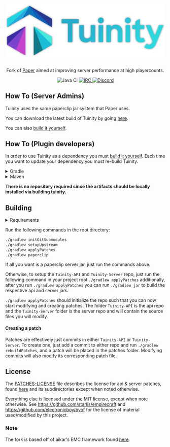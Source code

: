 <div align=center>
    <!-- ./blob/master/images/tuinity-logo.webp -->
    <img src="./images/tuinity-logo.webp" width="512">
    <br /><br />
    <p>Fork of <a href="https://github.com/PaperMC/Paper">Paper</a> aimed at improving server performance at high playercounts.</p>
    <img alt="Java CI" src="https://github.com/Spottedleaf/Tuinity/workflows/Java%20CI/badge.svg">
    <a href="https://irc.spi.gt/iris/?channels=tuinity">
        <img alt="IRC" src="https://img.shields.io/badge/irc-%23tuinity-%23DF8826">
    </a>
    <a href="https://discord.gg/tuinity">
        <img alt="Discord" src="https://img.shields.io/badge/discord-discord.gg%2Ftuinity-%237289da">
    </a>
</div>

## How To (Server Admins)
Tuinity uses the same paperclip jar system that Paper uses.

You can download the latest build of Tuinity by going [here](https://ci.codemc.io/job/Spottedleaf/job/Tuinity/).

You can also [build it yourself](https://github.com/Spottedleaf/Tuinity#building).

## How To (Plugin developers)
In order to use Tuinity as a dependency you must [build it yourself](#building).
Each time you want to update your dependency you must re-build Tuinity.

<details><summary>Gradle</summary>
<p>
 
 ## Artifact Information

> ### Groovy DSL

+ #### API

```groovy
dependencies {
    compileOnly "com.tuinity:tuinity-api:1.16.5-R0.1-SNAPSHOT"
}
 ```

+ #### Server

```groovy
dependencies {
    compileOnly "com.tuinity:tuinity:1.16.5-R0.1-SNAPSHOT" 
}
```
 
> ### Kotlin DSL

+ #### API

```groovy
dependencies {
    compileOnly("com.tuinity:tuinity-api:1.16.5-R0.1-SNAPSHOT")
}
 ```

+ #### Server

```kotlin
dependencies {
    compileOnly("com.tuinity:tuinity:1.16.5-R0.1-SNAPSHOT")
}
```

</p>
</details>

<details><summary>Maven</summary>
<p>
    
* Artifact Information - Tuinity-API

```xml
<dependency>
    <groupId>com.tuinity</groupId>
    <artifactId>tuinity-api</artifactId>
    <version>1.16.5-R0.1-SNAPSHOT</version>
    <scope>provided</scope>
</dependency>
```

* Artifact Information - Tuinity-Server

```xml
<dependency>
    <groupId>com.tuinity</groupId>
    <artifactId>tuinity</artifactId>
    <version>1.16.5-R0.1-SNAPSHOT</version>
    <scope>provided</scope>
</dependency>
```

</p>
</details>

**There is no repository required since the artifacts should be locally installed
via building tuinity.**


## Building

<details><summary>Requirements</summary>
<p>

- You need **GIT** installed, with a configured user name and email. On windows you need to run from git bash.

- You need **JDK 8+** installed to compile (and **JRE 8+** to run)

- Anything else that **[Paper](https://github.com/PaperMC/Paper)** requires to build
 
</p>
</details>

Run the following commands in the root directory:

```shell
./gradlew initGitSubmodules
./gradlew setupUpstream
./gradlew applyPatches
./gradlew paperclip
```

If all you want is a paperclip server jar, just run the commands above.

Otherwise, to setup the `Tuinity-API` and `Tuinity-Server` repo, just run the following command
in your project root `./gradlew applyPatches` additionally, after you run `./gradlew applyPatches` you can run `./gradlew jar` to build the 
respective api and server jars.

`./gradlew applyPatches` should initialize the repo such that you can now start modifying and creating
patches. The folder `Tuinity-API` is the api repo and the `Tuinity-Server` folder
is the server repo and will contain the source files you will modify.

#### Creating a patch
Patches are effectively just commits in either `Tuinity-API` or `Tuinity-Server`.
To create one, just add a commit to either repo and run `./gradlew rebuildPatches`, and a
patch will be placed in the patches folder. Modifying commits will also modify its
corresponding patch file.

## License
The [PATCHES-LICENSE](/PATCHES-LICENSE) file describes the license for api & server patches,
found [here](/patches) and its subdirectories except when noted otherwise.

Everything else is licensed under the MIT license, except when note otherwise.
See https://github.com/starlis/empirecraft and https://github.com/electronicboy/byof
for the license of material used/modified by this project.

### Note

The fork is based off of aikar's EMC framework found [here](https://github.com/starlis/empirecraft).
